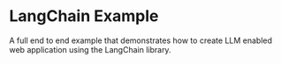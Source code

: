 # LangChain Example

A full end to end example that demonstrates how to create LLM enabled web application using the LangChain library.
